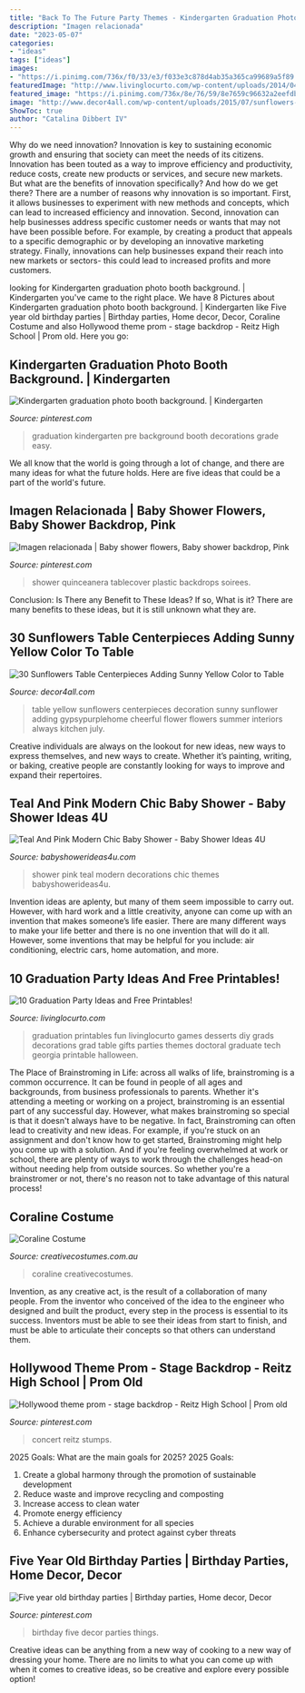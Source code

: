 ```yaml
---
title: "Back To The Future Party Themes - Kindergarten Graduation Photo Booth Background."
description: "Imagen relacionada"
date: "2023-05-07"
categories:
- "ideas"
tags: ["ideas"]
images:
- "https://i.pinimg.com/736x/f0/33/e3/f033e3c878d4ab35a365ca99689a5f89.jpg"
featuredImage: "http://www.livinglocurto.com/wp-content/uploads/2014/04/10-graduation-party-ideas.jpg"
featured_image: "https://i.pinimg.com/736x/8e/76/59/8e7659c96632a2eefdbe17ca411f8fb1.jpg"
image: "http://www.decor4all.com/wp-content/uploads/2015/07/sunflowers-table-centerpieces-decoration-ideas-10.jpg"
ShowToc: true
author: "Catalina Dibbert IV"
---
```



Why do we need innovation?
Innovation is key to sustaining economic growth and ensuring that society can meet the needs of its citizens. Innovation has been touted as a way to improve efficiency and productivity, reduce costs, create new products or services, and secure new markets. But what are the benefits of innovation specifically? And how do we get there?
There are a number of reasons why innovation is so important. First, it allows businesses to experiment with new methods and concepts, which can lead to increased efficiency and innovation. Second, innovation can help businesses address specific customer needs or wants that may not have been possible before. For example, by creating a product that appeals to a specific demographic or by developing an innovative marketing strategy. Finally, innovations can help businesses expand their reach into new markets or sectors- this could lead to increased profits and more customers.

	

		
looking for Kindergarten graduation photo booth background. | Kindergarten you've came to the right place. We have 8 Pictures about Kindergarten graduation photo booth background. | Kindergarten like Five year old birthday parties | Birthday parties, Home decor, Decor, Coraline Costume and also Hollywood theme prom - stage backdrop - Reitz High School | Prom old. Here you go:
		
    
## Kindergarten Graduation Photo Booth Background. | Kindergarten

<img loading=lazy src="https://i.pinimg.com/736x/8e/76/59/8e7659c96632a2eefdbe17ca411f8fb1.jpg" onerror="this.onerror=null;this.src='https://tse2.mm.bing.net/th?id=OIP.n0JiLfOg2vS3KcRJmAfcoQHaLw&amp;pid=15.1';" alt="Kindergarten graduation photo booth background. | Kindergarten">

_Source: pinterest.com_

>graduation kindergarten pre background booth decorations grade easy. 

	

We all know that the world is going through a lot of change, and there are many ideas for what the future holds. Here are five ideas that could be a part of the world's future.

    
## Imagen Relacionada | Baby Shower Flowers, Baby Shower Backdrop, Pink

<img loading=lazy src="https://i.pinimg.com/736x/f0/33/e3/f033e3c878d4ab35a365ca99689a5f89.jpg" onerror="this.onerror=null;this.src='https://tse3.mm.bing.net/th?id=OIP.rtRXZ1xdqqo33KMPLEhvqQHaJ3&amp;pid=15.1';" alt="Imagen relacionada | Baby shower flowers, Baby shower backdrop, Pink">

_Source: pinterest.com_

>shower quinceanera tablecover plastic backdrops soirees. 

	

Conclusion: Is There any Benefit to These Ideas? If so, What is it?
There are many benefits to these ideas, but it is still unknown what they are.

    
## 30 Sunflowers Table Centerpieces Adding Sunny Yellow Color To Table

<img loading=lazy src="http://www.decor4all.com/wp-content/uploads/2015/07/sunflowers-table-centerpieces-decoration-ideas-10.jpg" onerror="this.onerror=null;this.src='https://tse3.mm.bing.net/th?id=OIP.41xWSpmsM34Qch2SYCwdIgHaJ3&amp;pid=15.1';" alt="30 Sunflowers Table Centerpieces Adding Sunny Yellow Color to Table">

_Source: decor4all.com_

>table yellow sunflowers centerpieces decoration sunny sunflower adding gypsypurplehome cheerful flower flowers summer interiors always kitchen july. 

	

Creative individuals are always on the lookout for new ideas, new ways to express themselves, and new ways to create. Whether it’s painting, writing, or baking, creative people are constantly looking for ways to improve and expand their repertoires.

    
## Teal And Pink Modern Chic Baby Shower - Baby Shower Ideas 4U

<img loading=lazy src="https://babyshowerideas4u.com/wp-content/uploads/2016/05/Teal-And-Pink-Modern-Chic-Baby-Shower-Decorations.jpg" onerror="this.onerror=null;this.src='https://tse1.mm.bing.net/th?id=OIP.4tRsbfNSq2vKKtSGMn_CwwHaJ4&amp;pid=15.1';" alt="Teal And Pink Modern Chic Baby Shower - Baby Shower Ideas 4U">

_Source: babyshowerideas4u.com_

>shower pink teal modern decorations chic themes babyshowerideas4u. 

	

Invention ideas are aplenty, but many of them seem impossible to carry out. However, with hard work and a little creativity, anyone can come up with an invention that makes someone’s life easier. There are many different ways to make your life better and there is no one invention that will do it all. However, some inventions that may be helpful for you include: air conditioning, electric cars, home automation, and more.

    
## 10 Graduation Party Ideas And Free Printables!

<img loading=lazy src="http://www.livinglocurto.com/wp-content/uploads/2014/04/10-graduation-party-ideas.jpg" onerror="this.onerror=null;this.src='https://tse1.mm.bing.net/th?id=OIP.v7JWdH7r6S_M7C4k6ndmbgHaLH&amp;pid=15.1';" alt="10 Graduation Party Ideas and Free Printables!">

_Source: livinglocurto.com_

>graduation printables fun livinglocurto games desserts diy grads decorations grad table gifts parties themes doctoral graduate tech georgia printable halloween. 

	

The Place of Brainstroming in Life:
across all walks of life, brainstroming is a common occurrence. It can be found in people of all ages and backgrounds, from business professionals to parents. Whether it's attending a meeting or working on a project, brainstroming is an essential part of any successful day. However, what makes brainstroming so special is that it doesn't always have to be negative. In fact, Brainstroming can often lead to creativity and new ideas. For example, if you're stuck on an assignment and don't know how to get started, Brainstroming might help you come up with a solution. And if you're feeling overwhelmed at work or school, there are plenty of ways to work through the challenges head-on without needing help from outside sources. So whether you're a brainstromer or not, there's no reason not to take advantage of this natural process!

    
## Coraline Costume

<img loading=lazy src="https://www.creativecostumes.com.au/wp-content/uploads/2018/07/CC_April_18_255-768x1024.jpg" onerror="this.onerror=null;this.src='https://tse1.mm.bing.net/th?id=OIP.JKYfp8FLoakstBxOUPWxcwHaJ4&amp;pid=15.1';" alt="Coraline Costume">

_Source: creativecostumes.com.au_

>coraline creativecostumes. 

	

Invention, as any creative act, is the result of a collaboration of many people. From the inventor who conceived of the idea to the engineer who designed and built the product, every step in the process is essential to its success. Inventors must be able to see their ideas from start to finish, and must be able to articulate their concepts so that others can understand them.

    
## Hollywood Theme Prom - Stage Backdrop - Reitz High School | Prom Old

<img loading=lazy src="https://s-media-cache-ak0.pinimg.com/736x/b3/59/a6/b359a65c6f9a33c1134a7920b6daa71c.jpg" onerror="this.onerror=null;this.src='https://tse4.mm.bing.net/th?id=OIP.lY7a_24DXKvnhhsCt1_QdQHaFj&amp;pid=15.1';" alt="Hollywood theme prom - stage backdrop - Reitz High School | Prom old">

_Source: pinterest.com_

>concert reitz stumps. 

	

2025 Goals: What are the main goals for 2025?
2025 Goals: 
1. Create a global harmony through the promotion of sustainable development 
2. Reduce waste and improve recycling and composting 
3. Increase access to clean water 
4. Promote energy efficiency 
5. Achieve a durable environment for all species 
6. Enhance cybersecurity and protect against cyber threats 

    
## Five Year Old Birthday Parties | Birthday Parties, Home Decor, Decor

<img loading=lazy src="https://i.pinimg.com/736x/2a/19/56/2a195617901a841c0dcf7b93eff6e5f4.jpg" onerror="this.onerror=null;this.src='https://tse3.mm.bing.net/th?id=OIP.UHRclgKWnr2Bg0BLPDSaQgHaJ3&amp;pid=15.1';" alt="Five year old birthday parties | Birthday parties, Home decor, Decor">

_Source: pinterest.com_

>birthday five decor parties things. 

	

Creative ideas can be anything from a new way of cooking to a new way of dressing your home. There are no limits to what you can come up with when it comes to creative ideas, so be creative and explore every possible option!

